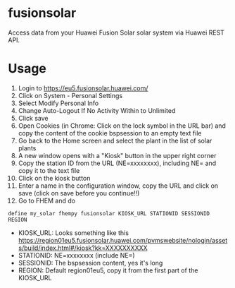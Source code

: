 
# fusionsolar
Access data from your Huawei Fusion Solar solar system via Huawei REST API.

# Usage

1. Login to https://eu5.fusionsolar.huawei.com/
2. Click on System - Personal Settings
3. Select Modify Personal Info
4. Change Auto-Logout If No Activity Within to Unlimited
5. Click save
6. Open Cookies (in Chrome: Click on the lock symbol in the URL bar) and copy the content of the cookie bspsession to an empty text file
7. Go back to the Home screen and select the plant in the list of solar plants
8. A new window opens with a "Kiosk" button in the upper right corner
9. Copy the station ID from the URL (NE=xxxxxxxx), including NE= and copy it to the text file
4. Click on the kiosk button
5. Enter a name in the configuration window, copy the URL and click on save (click on save before you continue!!)
6. Go to FHEM and do
```
define my_solar fhempy fusionsolar KIOSK_URL STATIONID SESSIONID REGION
```

 - KIOSK_URL: Looks something like this https://region01eu5.fusionsolar.huawei.com/pvmswebsite/nologin/assets/build/index.html#/kiosk?kk=XXXXXXXXXX
 - STATIONID: NE=xxxxxxxx (include NE=)
 - SESSIONID: The bspsession content, yes it's long
 - REGION: Default region01eu5, copy it from the first part of the KIOSK_URL